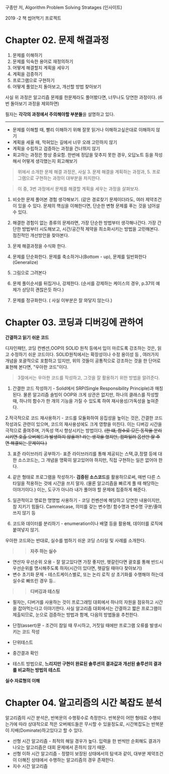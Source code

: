 구종만 저, Algorithm Problem Solving Stratages (인사이트) 

2019 -2 책 씹어먹기 프로젝트


# Chapter 02. 문제 해결과정

1. 문제를 이해하기
2. 문제를 익숙한 용어로 재정의하기
3. 어떻게 해결할지 계획을 세우기
4. 계획을 검증하기
5. 프로그램으로 구현하기
6. 어떻게 풀었는지 돌아보고, 개선할 방법 찾아보기

사실 위 과정은 알고리즘 문제를 한문제라도 풀어봤다면, 너무나도 당연한 과정이다. (6번 돌아보기 과정을 제외하면)

필자는 **각각의 과정에서 주의해야할 부분들**을 설명하고 있다. 

---

* 문제를 이해할 때, 빨리 이해하기 위해 잘못 읽거나 이해하고싶은대로 이해하지 않기
* 계획을 세울 때, 막혀있는 길에서 너무 오래 고민하지 않기
* 계획을 수립하고 검증하는 과정을 건너뛰지 않기
* 회고하는 과정은 항상 중요함. 한번에 정답을 맞추지 못한 경우, 오답노트 등을 작성해서 어떻게 생각했는지 회고해보기

> 위에서 소개한 문제 해결 과정은, 사실 3. 문제 해결을 계획하는 과정과, 5. 프로그램으로 구현하는 과정이 대부분을  차지한다.

> 이 중, 3번 과정에서 문제를 해결할 계획을 세우는 과정을 살펴보자.

1. 비슷한 문제 풀어본 경험 생각해보기. (같은 경로찾기 문제이더라도, 여러 제약조건이 있을 수 있다. 문제의 핵심을 이해한다면, 단순한 변형 문제를 푸는 것을 넘어설 수 있다.
2. 해결한 경험이 없는 종류의 문제라면, 가장 단순한 방법부터 생각해나간다. 가장 간단한 방법부터 시도해보고, 시간/공간적 제약을 최소화시키는 방법을 고민해본다. 점진적인 개선방안을 찾아본다.

3. 문제 해결과정을 수식화 한다.
4. 문제를 단순화한다. 문제를 축소하거나(Bottom - up), 문제를 일반화한다(Generalize) 
5. 그림으로 그려본다
6. 문제 풀이순서를 뒤집거나, 강제한다. (순서를 강제하는 케이스의 경우, p.37의 예제가 상당히 괜찮은듯 하다.)
7. 문제를 정규화한다. ( 사실 이부분은 잘 와닿지 않는다.)


# Chapter 03. 코딩과 디버깅에 관하여

**간결하고 읽기 쉬운 코드**

디자인패턴, 코딩 컨벤션,OOP의 SOLID 원칙 등에서 입이 마르도록 강조하는 것은, 읽고 수정하기 쉬운 코드이다. SOLID원칙에서는 확장성이나 수정 용이성 등 , 여러가지 개념을 포괄적으로 포함하고 있지만, 위의 것들이 공통적으로 강조하는 것을 한 단어로 표현해 본다면, "우아한 코드"이다.

> 3절에서는 우아한 코드를 작성하고, 그것을 잘 활용하기 위한 방법을 알려준다.

1. 간결한 코드 작성하기 - Solid에서 SRP(Single Responsibility Principle)과 매칭된다. 물론 알고리즘 솔빙이 OOP와 크게 상관은 없지만, 하나의 클래스를 작성할 때, 하나의 함수가 한 개의 기능을 가질 수 있도록 하여  재사용성/가독성을 높혀준다.

2.적극적으로 코드 재사용하기 - 코드를 모듈화하여 응집성을 높이는 것은, 간결한 코드 작성과도 관련이 있으며, 코드의 재사용성에도 크게 영향을 미친다. 이는 디버깅 시간을 극적으로 줄여주며, 가독성 역시 향상시키는 방법이다. ~~(한 떄, 함수로 모든 동작을 분리시키면 호출 오버헤드가 발생하지 않을까? 라는 생각을 했지만, 컴파일러 옵션만 잘 주면 해결되는 문제이다.)~~

3. 표준 라이브러리 공부하기- 표준 라이브러리를 통해 제공되는 스택,큐,정렬 등에 대한 소스코드는, 그 개념을 명확히 알고있어야 하지만, 직접 구현하는 일은 없어야 한다.

4. 같은 형태로 프로그램을 작성하기- **검증된 소스코드**를 활용하므로써, 매번 다른 스타일을 적용하는 것에 시간을 쓰지 말자. (물론 알고리즘을 빠르게 풀 때 해당하는 이야기이다.) 이는, 도구가 아니라 내가 풀어야 할 문제에 집중하게 해준다. 

5. 일관적이고 명료한 명명법 사용하기 - 코딩 컨벤션에 해당하고 당연한 내용이지만, 참 지키기 힘들다. Cammelcase, 의미를 갖는 변수명/ 함수명과 변수명 구분/줄여쓰지 않기 등

6. 코드와 데이터를 분리하기 - enumeration이나 배열 등을 활용해, 데이터를 로직에 붙여넣지 않기. 


우아한 코드와는 반대로, 실수를 범하기 쉬운 코딩 스타일 및 사례를 소개한다.

>> **자주 하는 실수**

* 연산자 우선순위 오용 - 잘 알고있다면 가장 좋지만, 헷갈린다면 괄호를 통해 반드시 우선순위를 명시해주도록 하자(시간이 있다면, 헷갈릴 때마다 찾아보기)
* 변수 초기화 문제 - 테스트케이스별로, 또는 논리 로직 상 초기화를 수행해야 하는데 실수로 빠뜨린 경우 등..


>> **디버깅과 테스팅**

* 필자는, 디버거를  사용하는 것이 프로그래밍 대회에서 하나의 자원을 점유하고 시간을 잡아먹는다고 이야기한다. 사실 알고리즘 대회에서는 간결하고 짧은 프로그램이 제출되므로, 눈으로 검증하는  방법과 함께, 다음의 방법들을 추천한다.

* 단정(assert)문 - 조건이 참일 때 무시하고, 거짓일 때에만 프로그램 오류를 발생시키는 코드 작성
* 단위테스트
* 중간결과 확인
* 테스트 방법으로, **느리지만 구현이 완료된 솔루션의 결과값과 개선된 솔루션의 결과를 비교하는 방법의 테스트**

**실수 자료형의 이해**


# Chapter 04. 알고리즘의 시간 복잡도 분석

알고리즘의 시간 분석은, 반복문의 수행횟수로 측정한다. 반복문이 어떤 형태로 수행되는가에 따라 상대적으로 적은 오버헤드들은 무시할 수 있을정도로, 시간복잡도는 반복문이 지배(Dominate)하고있다고 할 수 있다.


* 선형 시간 알고리즘 - 최적의 해일 경우가 높다. 입력을 한 번씩만 순회해도 결과가 나오는 알고리즘은 대회 문제에서 흔하지 않기 때문.
* 선형 이하 시간 알고리즘 - 정렬이 보장된 상태에서의 탐색과 같이, 대부분 제약조건이 더해진 상태에서 수행하는 알고리즘의 경우 존재한다. 
* 지수 시간 알고리즘 
